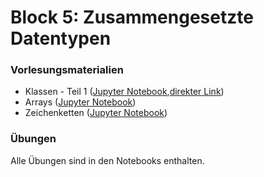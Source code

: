 # Block 5: Zusammengesetzte Datentypen

### Vorlesungsmaterialien

* Klassen - Teil 1 ([Jupyter Notebook](https://nbviewer.jupyter.org/github/Andreas-Forster/gyminf-programmieren/blob/master/notebooks/KlassenTeil1.ipynb),[direkter Link](https://raw.githubusercontent.com/Andreas-Forster/gyminf-programmieren/master/notebooks/KlassenTeil1.ipynb))
* Arrays ([Jupyter Notebook](https://nbviewer.jupyter.org/github/Andreas-Forster/gyminf-programmieren/blob/master/notebooks/Arrays.ipynb))
* Zeichenketten ([Jupyter Notebook](https://nbviewer.jupyter.org/github/Andreas-Forster/gyminf-programmieren/blob/master/notebooks/Strings.ipynb))

### Übungen
Alle Übungen sind in den Notebooks enthalten.

